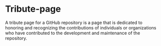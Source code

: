 # Tribute-page
A tribute page for a GitHub repository is a page that is dedicated to honoring and recognizing the contributions of individuals or organizations who have contributed to the development and maintenance of the repository.
